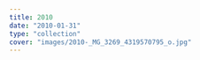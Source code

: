 ```yaml
---
title: 2010
date: "2010-01-31"
type: "collection"
cover: "images/2010-_MG_3269_4319570795_o.jpg"
---
```

